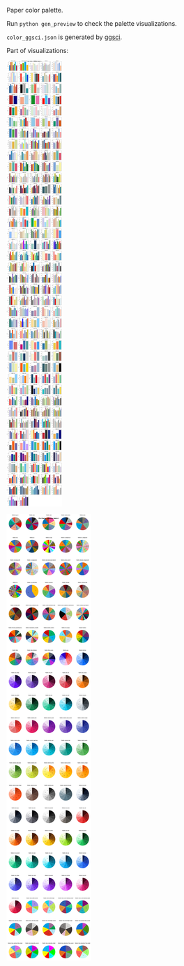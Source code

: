 Paper color palette.

Run `python gen_preview` to check the palette visualizations.

`color_ggsci.json` is generated by [ggsci](https://nanx.me/ggsci/index.html).

Part of visualizations:

![img](./docs/bar_1.png)


![img](./docs/pie_1.png)